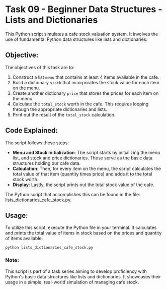 # Task 09 - Beginner Data Structures - Lists and Dictionaries

This Python script simulates a cafe stock valuation system. It involves the use of fundamental Python data structures like lists and dictionaries.

## Objective:

The objectives of this task are to:

1. Construct a list `menu` that contains at least 4 items available in the cafe.
1. Build a dictionary `stock` that incorporates the stock value for each item on the menu.
1. Create another dictionary `price` that stores the prices for each item on the menu.
1. Calculate the `total_stock` worth in the cafe. This requires looping through the appropriate dictionaries and lists.
1. Print out the result of the `total_stock` calculation.

## Code Explained:

The script follows these steps:

- **Menu and Stock Initialization**: The script starts by initializing the menu list, and stock and price dictionaries. These serve as the basic data structures holding our cafe data.
- **Calculation**: Then, for every item on the menu, the script calculates the total value of that item (quantity times price) and adds it to the total stock worth.
- **Display**: Lastly, the script prints out the total stock value of the cafe.

The Python script that accomplishes this can be found in the file: [lists_dictionaries_cafe_stock.py](https://github.com/G-o-r-a-n/Learning-Python/blob/main/Task%2009%20-%20Beginner%20Data%20Structures%20-%20Lists%20and%20Dictionaries/lists_dictionaries_cafe_stock.py).

## Usage:

To utilize this script, execute the Python file in your terminal. It calculates and prints the total value of items in stock based on the prices and quantity of items available.
```
python lists_dictionaries_cafe_stock.py
```

### Note:

This script is part of a task series aiming to develop proficiency with Python's basic data structures like lists and dictionaries. It showcases their usage in a simple, real-world simulation of managing cafe stock.